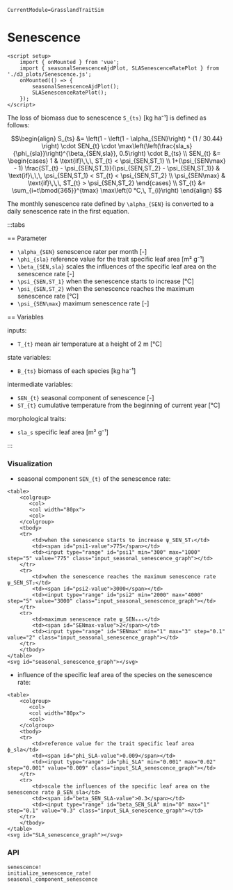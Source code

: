```@meta
CurrentModule=GrasslandTraitSim
```

# Senescence

```@raw html
<script setup>
    import { onMounted } from 'vue';
    import { seasonalSenescenceAjdPlot, SLASenescenceRatePlot } from './d3_plots/Senescence.js';
    onMounted(() => { 
        seasonalSenescenceAjdPlot(); 
        SLASenescenceRatePlot();
    });
</script>
```

The loss of biomass due to senescence ``S_{ts}`` [kg ha⁻¹] is defined as follows:

```math
\begin{align}
S_{ts} &= \left(1 - \left(1 - \alpha_{SEN}\right) ^ {1 / 30.44} \right) \cdot SEN_{t} \cdot \max\left(\left(\frac{sla_s}{\phi_{sla}}\right)^{\beta_{SEN,sla}}, 0.5\right) \cdot B_{ts} \\
SEN_{t} &= 
    \begin{cases}
    1  & \text{if}\,\,\, ST_{t} < \psi_{SEN,ST_1} \\
    1+(\psi_{SEN\max} - 1) \frac{ST_{t} - \psi_{SEN,ST_1}}{\psi_{SEN,ST_2} - \psi_{SEN,ST_1}} & 
        \text{if}\,\,\, \psi_{SEN,ST_1} < ST_{t} < \psi_{SEN,ST_2} \\
    \psi_{SEN\max}  & \text{if}\,\,\, ST_{t} > \psi_{SEN,ST_2}
    \end{cases} \\
ST_{t} &= \sum_{i=t\bmod{365}}^{tmax} \max\left(0 °C,\, T_{i}\right)
\end{align}

```

The monthly senescence rate defined by ``\alpha_{SEN}`` is converted to a daily senescence rate in the first equation.

:::tabs

== Parameter

- ``\alpha_{SEN}`` senescence rater per month [-]
- ``\phi_{sla}`` reference value for the trait specific leaf area [m² g⁻¹]
- ``\beta_{SEN,sla}`` scales the influences of the specific leaf area on the senescence rate [-]
- ``\psi_{SEN,ST_1}`` when the senescence starts to increase [°C]
- ``\psi_{SEN,ST_2}`` when the senescence reaches the maximum senescence rate [°C]
- ``\psi_{SEN\max}`` maximum senescence rate [-]

== Variables

inputs:
- ``T_{t}`` mean air temperature at a height of 2 m [°C]

state variables:
- ``B_{ts}`` biomass of each species [kg ha⁻¹]

intermediate variables:
- ``SEN_{t}`` seasonal component of senescence [-]
- ``ST_{t}`` cumulative temperature from the beginning of current year [°C]

morphological traits:
- ``sla_s`` specific leaf area [m² g⁻¹]

:::


### Visualization

- seasonal component ``SEN_{t}`` of the senescence rate:

```@raw html
<table>
    <colgroup>
       <col>
       <col width="80px">
       <col>
    </colgroup>
    <tbody>
    <tr>
        <td>when the senescence starts to increase ψ_SEN_ST₁</td>
        <td><span id="psi1-value">775</span></td>
        <td><input type="range" id="psi1" min="300" max="1000" step="5" value="775" class="input_seasonal_senescence_graph"></td>
    </tr>
    <tr>
        <td>when the senescence reaches the maximum senescence rate ψ_SEN_ST₂</td>
        <td><span id="psi2-value">3000</span></td>
        <td><input type="range" id="psi2" min="2000" max="4000" step="5" value="3000" class="input_seasonal_senescence_graph"></td>
    </tr>
    <tr>
        <td>maximum senescence rate ψ_SENₘₐₓ</td>
        <td><span id="SENmax-value">2</span></td>
        <td><input type="range" id="SENmax" min="1" max="3" step="0.1" value="2" class="input_seasonal_senescence_graph"></td>
    </tr>
    </tbody>
</table>
<svg id="seasonal_senescence_graph"></svg>
```

- influence of the specific leaf area of the species on the senescence rate:

```@raw html
<table>
    <colgroup>
       <col>
       <col width="80px">
       <col>
    </colgroup>
    <tbody>
    <tr>
        <td>reference value for the trait specific leaf area ϕ_sla</td>
        <td><span id="phi_SLA-value">0.009</span></td>
        <td><input type="range" id="phi_SLA" min="0.001" max="0.02" step="0.001" value="0.009" class="input_SLA_senescence_graph"></td>
    </tr>
    <tr>
        <td>scale the influences of the specific leaf area on the senescence rate β_SEN_sla</td>
        <td><span id="beta_SEN_SLA-value">0.3</span></td>
        <td><input type="range" id="beta_SEN_SLA" min="0" max="1" step="0.1" value="0.3" class="input_SLA_senescence_graph"></td>
    </tr>
    </tbody>
</table>
<svg id="SLA_senescence_graph"></svg>
```

### API

```@docs
senescence!
initialize_senescence_rate!
seasonal_component_senescence
```